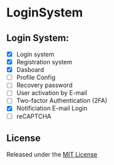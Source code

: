 # LoginSystem

## Login System:
- [x] Login system
- [x] Registration system
- [x] Dasboard
- [ ] Profile Config
- [ ] Recovery password
- [ ] User activation by E-mail
- [ ] Two-factor Authentication (2FA)
- [x] Notificiation E-mail Login
- [ ] reCAPTCHA

## License
Released under the [MIT License](http://www.opensource.org/licenses/MIT)
